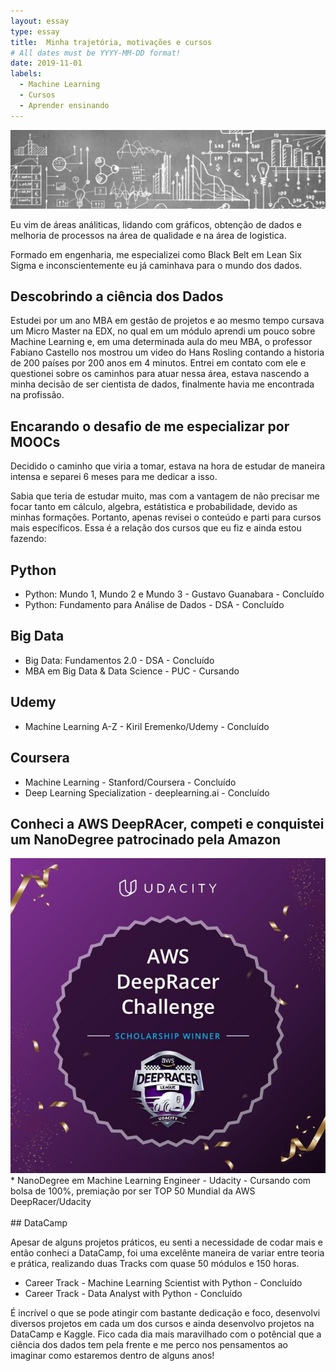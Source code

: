 ```yaml
---
layout: essay
type: essay
title:  Minha trajetória, motivações e cursos
# All dates must be YYYY-MM-DD format!
date: 2019-11-01
labels:
  - Machine Learning
  - Cursos
  - Aprender ensinando
---
```


<img class="ui fluid image" src="../images/graphics.jpg">

<p>Eu vim de áreas análiticas, lidando com gráficos, obtenção de dados e melhoria de processos na área de qualidade e na área de logistica.</p> 
<p>Formado em engenharia, me especializei como Black Belt em Lean Six Sigma e inconscientemente eu já caminhava para o mundo dos dados.</p>

## Descobrindo a ciência dos Dados

<p>Estudei por um ano MBA em gestão de projetos e ao mesmo tempo cursava um Micro Master na EDX, no qual em um módulo aprendi um 
pouco sobre Machine Learning e, em uma determinada aula do meu MBA, o professor Fabiano Castello nos mostrou um video do Hans Rosling 
contando a historia de 200 países por 200 anos em 4 minutos. Entrei em contato com ele e questionei sobre os caminhos para atuar nessa área, estava nascendo a minha decisão de ser cientista de dados, finalmente havia me encontrada na profissão.</p>


## Encarando o desafio de me especializar por MOOCs

<p>Decidido o caminho que viria a tomar, estava na hora de estudar de maneira intensa e separei 6 meses para me dedicar a isso.</p>
<p>Sabia que teria de estudar muito, mas com a vantagem de não precisar me focar tanto em cálculo, algebra, estátistica e probabilidade, devido as minhas formações. Portanto, apenas revisei o conteúdo e parti para cursos mais específicos. Essa é a relação dos cursos que eu fiz e ainda estou fazendo:</p>

## Python
  * Python: Mundo 1, Mundo 2 e Mundo 3 - Gustavo Guanabara - Concluído
  * Python: Fundamento para Análise de Dados - DSA - Concluído
  
## Big Data  
  * Big Data: Fundamentos 2.0 - DSA - Concluído
  * MBA em Big Data & Data Science - PUC - Cursando
  
## Udemy
  * Machine Learning A-Z - Kiril Eremenko/Udemy - Concluído
  
## Coursera
  * Machine Learning - Stanford/Coursera - Concluído
  * Deep Learning Specialization - deeplearning.ai - Concluído
  
  
## Conheci a AWS DeepRAcer, competi e conquistei um NanoDegree patrocinado pela Amazon
<img class="ui small left floated rounded image" src="../images/sch_winner.jpg">
  * NanoDegree em Machine Learning Engineer - Udacity - Cursando com bolsa de 100%, premiação por ser TOP 50 Mundial da AWS DeepRacer/Udacity
<br>
<br>
## DataCamp   
<p>Apesar de alguns projetos práticos, eu senti a necessidade de codar mais e então conheci a DataCamp, foi uma excelênte maneira de variar entre teoria e prática, realizando duas Tracks com quase 50 módulos e 150 horas.</p>

  * Career Track - Machine Learning Scientist with Python - Concluído
  * Career Track - Data Analyst with Python - Concluído
  
<p>É incrível o que se pode atingir com bastante dedicação e foco, desenvolvi diversos projetos em cada um dos cursos e ainda desenvolvo projetos na DataCamp e Kaggle. Fico cada dia mais maravilhado com o potêncial que a ciência dos dados tem pela frente e me perco nos pensamentos ao imaginar como estaremos dentro de alguns anos! </p>
